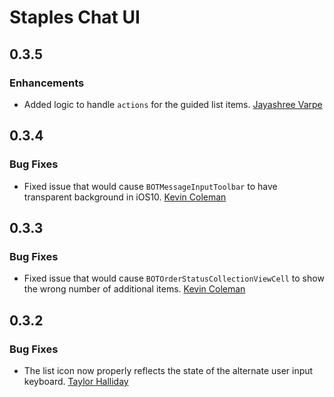 # Staples Chat UI

## 0.3.5

### Enhancements

* Added logic to handle `actions` for the guided list items.
  [Jayashree Varpe](https://github.com/jayashree)

## 0.3.4

### Bug Fixes

* Fixed issue that would cause `BOTMessageInputToolbar` to have transparent background in iOS10.
  [Kevin Coleman](https://github.com/kcoleman731)

## 0.3.3

### Bug Fixes

* Fixed issue that would cause `BOTOrderStatusCollectionViewCell` to show the wrong number of additional items.
  [Kevin Coleman](https://github.com/kcoleman731)

## 0.3.2

### Bug Fixes  

* The list icon now properly reflects the state of the alternate user input keyboard.
  [Taylor Halliday](https://github.com/tayhalla)
